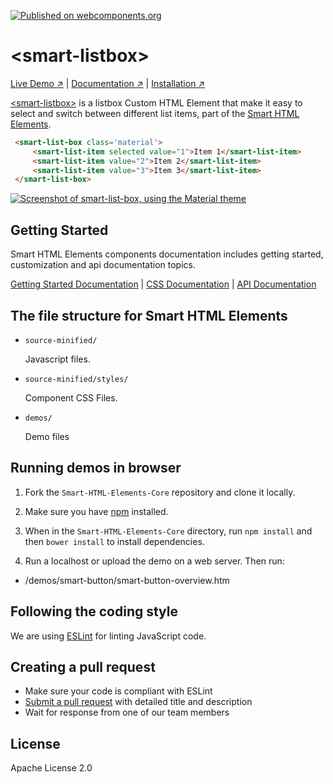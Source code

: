 [![Published on webcomponents.org](https://img.shields.io/badge/webcomponents.org-published-blue.svg)](https://www.webcomponents.org/element/htmlelements/smart-listbox)

# &lt;smart-listbox&gt;

[Live Demo ↗](https://htmlelements.com/demos/listbox/)
|
[Documentation ↗](https://www.htmlelements.com/docs/listbox/)
|
[Installation ↗](https://www.npmjs.com/package/@smarthtmlelements/smarthtmlelements-core)

[&lt;smart-listbox&gt;](https://htmlelements.com/demos/listbox/) is a listbox Custom HTML Element that make it easy to select and switch between different list items, part of the [Smart HTML Elements](https://htmlelements.com/).

<!--
```
<custom-element-demo>
  <template>
    <script src="../webcomponentsjs/webcomponents-lite.js"></script>
    <script src="../smart-core/source/smart.element.js"></script>
    <script src="../smart-core/source/smart.button.js"></script>
    <script src="../smart-core/source/smart.scrollbar.js"></script>
    <script src="../smart-core/source/smart.listbox.js"></script>
    <link rel="stylesheet" href="../smart-core/source/styles/smart.base.css" type="text/css" />
    <link rel="stylesheet" href="../smart-core/source/styles/smart.material.css" type="text/css" />
     <next-code-block></next-code-block>
  </template>
</custom-element-demo>
```
-->
```html
 <smart-list-box class='material'>
     <smart-list-item selected value="1">Item 1</smart-list-item>
     <smart-list-item value="2">Item 2</smart-list-item>
     <smart-list-item value="3">Item 3</smart-list-item>
 </smart-list-box>
```

[<img src="https://raw.githubusercontent.com/htmlelements/smart-listbox/master/smart-listbox.gif" alt="Screenshot of smart-list-box, using the Material theme">](https://htmlelements.com/demos/listbox)

## Getting Started

Smart HTML Elements components documentation includes getting started, customization and api documentation topics.

[Getting Started Documentation](https://www.htmlelements.com/docs/listbox/)
|
[CSS Documentation](https://www.htmlelements.com/docs/listbox-css/)
|
[API Documentation](https://www.htmlelements.com/docs/listbox-api/)


## The file structure for Smart HTML Elements

- `source-minified/`

  Javascript files.

- `source-minified/styles/`

  Component CSS Files.

- `demos/`

  Demo files

## Running demos in browser

1. Fork the `Smart-HTML-Elements-Core` repository and clone it locally.

1. Make sure you have [npm](https://www.npmjs.com/) installed.

1. When in the `Smart-HTML-Elements-Core` directory, run `npm install` and then `bower install` to install dependencies.

1. Run a localhost or upload the demo on a web server. Then run:

  - /demos/smart-button/smart-button-overview.htm


## Following the coding style

We are using [ESLint](http://eslint.org/) for linting JavaScript code. 

## Creating a pull request

  - Make sure your code is compliant with ESLint
  - [Submit a pull request](https://www.digitalocean.com/community/tutorials/how-to-create-a-pull-request-on-github) with detailed title and description
  - Wait for response from one of our team members


## License

Apache License 2.0
